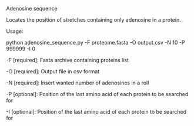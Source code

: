Adenosine sequence

Locates the position of stretches containing only adenosine in a protein.

Usage:

python adenosine_sequence.py -F proteome.fasta -O output.csv -N 10 -P 999999 -I 0

-F [required]: Fasta archive containing proteins list

-O [required]: Output file in csv format

-N [required]: Insert wanted number of adenosines in a roll

-P [optional]: Position of the last amino acid of each protein to be searched for

-I [optional]: Position of the last amino acid of each protein to be searched for
